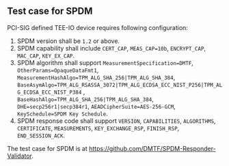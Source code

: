 ## Test case for SPDM

PCI-SIG defined TEE-IO device requires following configuration:

1. SPDM version shall be `1.2` or above.
2. SPDM capability shall include `CERT_CAP`, `MEAS_CAP=10b`, `ENCRYPT_CAP`, `MAC_CAP`, `KEY_EX_CAP`.
3. SPDM algorithm shall support `MeasurementSpecification=DMTF`, `OtherParams=OpaqueDataFmt1`, `MeasurementHashAlgo=TPM_ALG_SHA_256|TPM_ALG_SHA_384`, `BaseAsymAlgo=TPM_ALG_RSASSA_3072|TPM_ALG_ECDSA_ECC_NIST_P256|TPM_ALG_ECDSA_ECC_NIST_P384` , `BaseHashAlgo=TPM_ALG_SHA_256|TPM_ALG_SHA_384`, `DHE=secp256r1|secp384r1`, `AEADCipherSuite=AES-256-GCM`, `KeySchedule=SPDM Key Schedule`.
4. SPDM response code shall support `VERSION`, `CAPABILITIES`, `ALGORITHMS`, `CERTIFICATE`, `MEASUREMENTS`, `KEY_EXCHANGE_RSP`, `FINISH_RSP`, `END_SESSION_ACK`.

The test case for SPDM is at https://github.com/DMTF/SPDM-Responder-Validator.
